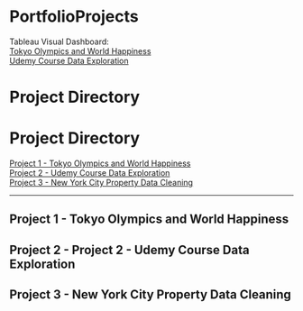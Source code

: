 # PortfolioProjects
Tableau Visual Dashboard:<br>
[Tokyo Olympics and World Happiness](https://public.tableau.com/app/profile/clement.tsai/viz/FirstProject-2020TokyoOlympicsandWorldHappiness/Dashboard1)<br>
[Udemy Course Data Exploration](https://public.tableau.com/app/profile/clement.tsai/viz/Project2-UdemyCoursesDataExploration/Dashboard1)

# Project Directory 
# Project Directory 
[Project 1 - Tokyo Olympics and World Happiness](#Tokyo)<br>
[Project 2 - Udemy Course Data Exploration](#Udemy)<br>
[Project 3 - New York City Property Data Cleaning](#NYC)<br>

---

## <a name="Tokyo"></a> Project 1 - Tokyo Olympics and World Happiness
## <a name="Udemy"></a> Project 2 - Project 2 - Udemy Course Data Exploration
## <a name="NYC"></a> Project 3 - New York City Property Data Cleaning
